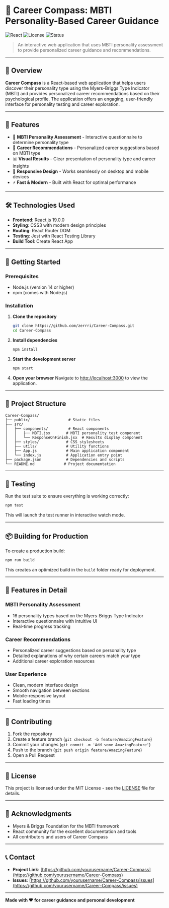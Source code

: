 # 🎯 Career Compass: MBTI Personality-Based Career Guidance

![React](https://img.shields.io/badge/React-19.0.0-blue)
![License](https://img.shields.io/badge/license-MIT-green)
![Status](https://img.shields.io/badge/status-Active-brightgreen)

> An interactive web application that uses MBTI personality assessment to provide personalized career guidance and recommendations.

---

## 📌 Overview

**Career Compass** is a React-based web application that helps users discover their personality type using the Myers-Briggs Type Indicator (MBTI) and provides personalized career recommendations based on their psychological profile. The application offers an engaging, user-friendly interface for personality testing and career exploration.

---

## 🚀 Features

- 🧠 **MBTI Personality Assessment** - Interactive questionnaire to determine personality type
- 🎯 **Career Recommendations** - Personalized career suggestions based on MBTI type
- 📊 **Visual Results** - Clear presentation of personality type and career insights
- 📱 **Responsive Design** - Works seamlessly on desktop and mobile devices
- ⚡ **Fast & Modern** - Built with React for optimal performance

---

## 🛠️ Technologies Used

- **Frontend**: React.js 19.0.0
- **Styling**: CSS3 with modern design principles
- **Routing**: React Router DOM
- **Testing**: Jest with React Testing Library
- **Build Tool**: Create React App

---

## 🚀 Getting Started

### Prerequisites

- Node.js (version 14 or higher)
- npm (comes with Node.js)

### Installation

1. **Clone the repository**
   ```bash
   git clone https://github.com/zerrri/Career-Compass.git
   cd Career-Compass
   ```

2. **Install dependencies**
   ```bash
   npm install
   ```

3. **Start the development server**
   ```bash
   npm start
   ```

4. **Open your browser**
   Navigate to [http://localhost:3000](http://localhost:3000) to view the application.

---

## 📁 Project Structure

```
Career-Compass/
├── public/                 # Static files
├── src/
│   ├── components/         # React components
│   │   ├── MBTI.jsx       # MBTI personality test component
│   │   └── ResponseOnFinish.jsx  # Results display component
│   ├── styles/            # CSS stylesheets
│   ├── utils/             # Utility functions
│   ├── App.js             # Main application component
│   └── index.js           # Application entry point
├── package.json           # Dependencies and scripts
└── README.md             # Project documentation
```

---

## 🧪 Testing

Run the test suite to ensure everything is working correctly:

```bash
npm test
```

This will launch the test runner in interactive watch mode.

---

## 📦 Building for Production

To create a production build:

```bash
npm run build
```

This creates an optimized build in the `build` folder ready for deployment.

---

## 🎨 Features in Detail

### MBTI Personality Assessment
- 16 personality types based on the Myers-Briggs Type Indicator
- Interactive questionnaire with intuitive UI
- Real-time progress tracking

### Career Recommendations
- Personalized career suggestions based on personality type
- Detailed explanations of why certain careers match your type
- Additional career exploration resources

### User Experience
- Clean, modern interface design
- Smooth navigation between sections
- Mobile-responsive layout
- Fast loading times

---

## 🤝 Contributing

1. Fork the repository
2. Create a feature branch (`git checkout -b feature/AmazingFeature`)
3. Commit your changes (`git commit -m 'Add some AmazingFeature'`)
4. Push to the branch (`git push origin feature/AmazingFeature`)
5. Open a Pull Request

---

## 📄 License

This project is licensed under the MIT License - see the [LICENSE](LICENSE) file for details.

---

## 🙏 Acknowledgments

- Myers & Briggs Foundation for the MBTI framework
- React community for the excellent documentation and tools
- All contributors and users of Career Compass

---

## 📞 Contact

- **Project Link**: [https://github.com/yourusername/Career-Compass](https://github.com/yourusername/Career-Compass)
- **Issues**: [https://github.com/yourusername/Career-Compass/issues](https://github.com/yourusername/Career-Compass/issues)

---

**Made with ❤️ for career guidance and personal development**
